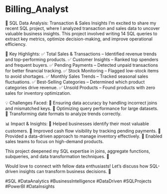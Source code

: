 # Billing_Analyst
🚀 SQL Data Analysis: Transaction & Sales Insights
I’m excited to share my recent SQL project, where I analyzed transaction and sales data to uncover valuable business insights. This project involved writing 14 SQL queries to extract key metrics, optimize decision-making, and improve operational efficiency.

📌 Key Highlights:
✅ Total Sales & Transactions – Identified revenue trends and top-performing products.
✅ Customer Insights – Ranked top spenders and frequent buyers.
✅ Pending Payments – Detected unpaid transactions for better financial tracking.
✅ Stock Monitoring – Flagged low-stock items to avoid shortages.
✅ Monthly Sales Trends – Tracked seasonal sales fluctuations.
✅ Best-Selling Categories – Determined which product categories drive revenue.
✅ Unsold Products – Found products with zero sales for inventory optimization.

💡 Challenges Faced:
🔸 Ensuring data accuracy by handling incorrect joins and mismatched keys.
🔸 Optimizing query performance for large datasets.
🔸 Transforming date formats to analyze trends correctly.

📊 Impact & Insights:
🔹 Helped businesses identify their most valuable customers.
🔹 Improved cash flow visibility by tracking pending payments.
🔹 Provided a data-driven approach to manage inventory effectively.
🔹 Enabled sales teams to focus on high-demand products.

This project deepened my SQL expertise in joins, aggregate functions, subqueries, and data transformation techniques. 🚀

Would love to connect with fellow data enthusiasts! Let’s discuss how SQL-driven insights can transform business decisions. 💬

#SQL #DataAnalytics #BusinessIntelligence #DataDriven #SQLProjects #PowerBI #DataInsights
